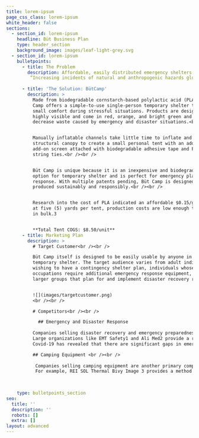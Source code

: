 ```yaml
---
title: lorem-ipsum
page_css_class: lorem-ipsum
white_header: false
sections:
  - section_id: lorem-ipsum
    headline: Büt Business Plan
    type: header_section
    background_image: images/leaf-light-grey.svg
  - section_id: lorem-ipsum
    bulletpoints:
      - title: The Problem
        description: Affordable, easily distributed emergency shelters are often in short supply during an emergency, such as a natural disaster or hiking incident. There has been an increase in the need for disaster-planning products, including personal temporary shelters, to ensure a timely response to an event.1 Disasters also have a significant impact on the environment2 that furthers the damage of the actual event and the subsequent waste. Plastics and inorganic materials are the primary material used in emergency materials for their lightweight feature but further increase the long-term impact of disasters and personal incidents.
         “Increasing incidents of natural and anthropogenic hazards globally have led to a rise in the procurement of necessary equipment and response vehicles by the concerned government agencies.\_There are many incidents in recent times where inadequacy of equipment has caused delays in mitigating the damages. Learning from the past, many countries have increased the necessary disaster response equipment at disposal.”<br />\--\_ Mordor Intelligence on the Emergency Disaster and Response Market\n"
      
      - title: 'The Solution: BütCamp'
        description: >
          Made from biodegradable cornstarch-based polylactic acid (PLA), Büt
          Camp offers a simple-to-use single-person temporary shelter to provide
          small comfort during stressful situations. Products are designed to be
          highly visible and come in red, orange, and bright green and to
          decrease waste caused by emergency and disaster situations.<br /><br />


          Manually inflatable channels take little time to inflate and provide a
          structural canopy to create a small personal tent with an additional
          add-on screen attached with biodegradable adhesive tape and PLA fiber
          string ties.<br /><br />


          Büt Camp is unique because it is an inexpensive and biodegradable
          option for temporary shelter and is perfect for emergency planning and
          response. With multiple patents pending, Büt Camp is designed and
          produced sustainably and responsibly.<br /><br />


          Research into the cost of PLA indicated an affordable $0.15/gram, and
          at five (5) yards per tent, production costs are low enough to produce
          in bulk.3


          **Total Tent COGS: $8.50/unit**
      - title: Marketing Plan
        description: >
          # Target Customer<br /><br />

          Büt Camp itself is designed to be easily usable by anyone in need of a
          temporary shelter. The target audience varies from adult individuals
          wishing to have a contingency shelter plan, individuals whose
          occupations require additional emergency response equipment, and
          larger groups that plan for and implement disaster recovery responses.


          ![](images/targetcustomer.png)
          <br /><br />

          # Competitors<br /><br />

            ## Emergency and Disaster Response
          
          Companies selling disaster recovery and emergency preparedness products are primary competitors for Büt Camp. These companies specialize in products built for emergency response, including the niche of shelter and temporary shelter.<br /><br />
          Large organizations like EMT Safety1 and Ali Med2 provide a range of response kits and materials from emergency shelters, first aid, and rescue equipment. Companies like Inhabitat3 (Image 1) and Grainger4 (Image 2) provide emergency shelters. Examples are shown in Image 1 and Image 2, designed explicitly for disasters and emergencies.<br /><br />
          Covid-19 has revealed that there are significant gaps in emergency response planning.5 As shown in Figure 1, the Emergency and Disaster Response market shows a slight increase over the next four (4) years as disaster planning groups at local, regional, national, and global levels continue to improve and increase preparation measures.<br /><br />

          ## Camping Equipment <br /><br />
          
           Companies selling camping equipment are another primary competitor for Büt Camp Inc. Büt Camp is categorized as a tent and therefore as camping equipment. Although we are not competing with companies selling traditional camping equipment, we compete with specific products and uses.<br /><br />
           For example, REI SOL Thermal Bivy Image 3 provides a method to limit exposure to the elements and is reasonably portable. Additionally, products like the Sneaker Shelter prototype Image 4 is a floorless, single-person, portable shelter that zips together and worn on shoes that come with the product.<br /><br />
          
         

    type: bulletpoints_section
seo:
  title: ''
  description: ''
  robots: []
  extra: []
layout: advanced
---
```

